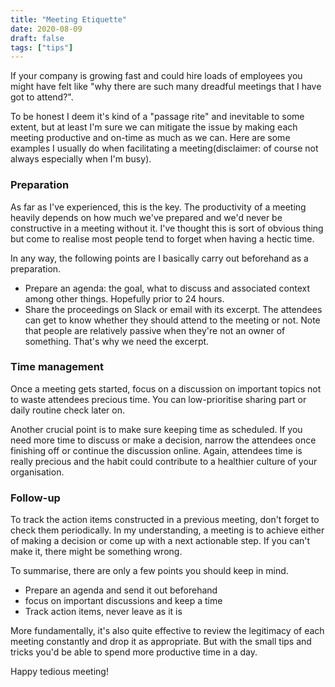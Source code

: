 ```yaml
---
title: "Meeting Etiquette"
date: 2020-08-09
draft: false
tags: ["tips"]
---
```


If your company is growing fast and could hire loads of employees you might have felt like "why there are such many dreadful meetings that I have got to attend?".

To be honest I deem it's kind of a "passage rite" and inevitable to some extent, but at least I'm sure we can mitigate the issue by making each meeting productive and on-time as much as we can. Here are some examples I usually do when facilitating a meeting(disclaimer: of course not always especially when I'm busy).

### Preparation

As far as I've experienced, this is the key. The productivity of a meeting heavily depends on how much we've prepared and we'd never be constructive in a meeting without it. I've thought this is sort of obvious thing but come to realise most people tend to forget when having a hectic time.

In any way, the following points are I basically carry out beforehand as a preparation.

- Prepare an agenda: the goal, what to discuss and associated context among other things. Hopefully prior to 24 hours.
- Share the proceedings on Slack or email with its excerpt. The attendees can get to know whether they should attend to the meeting or not. Note that people are relatively passive when they're not an owner of something. That's why we need the excerpt.

### Time management

Once a meeting gets started, focus on a discussion on important topics not to waste attendees precious time. You can low-prioritise sharing part or daily routine check later on.

Another crucial point is to make sure keeping time as scheduled. If you need more time to discuss or make a decision, narrow the attendees once finishing off or continue the discussion online. Again, attendees time is really precious and the habit could contribute to a healthier culture of your organisation.

### Follow-up

To track the action items constructed in a previous meeting, don't forget to check them periodically. In my understanding, a meeting is to achieve either of making a decision or come up with a next actionable step. If you can't make it, there might be something wrong.

To summarise, there are only a few points you should keep in mind.

- Prepare an agenda and send it out beforehand
- focus on important discussions and keep a time
- Track action items, never leave as it is

More fundamentally, it's also quite effective to review the legitimacy of each meeting constantly and drop it as appropriate. But with the small tips and tricks you'd be able to spend more productive time in a day.

Happy tedious meeting!
